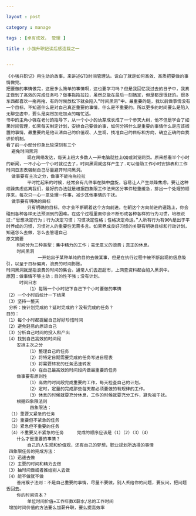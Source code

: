 ```yaml
---

layout : post

category : manage

tags : [卓有成效， 管理 ]

title : 小强升职记读后感连载之一
    

---
```

    
    
    《小强升职记》用生动的故事，来讲述GTD时间管理法。说白了就是如何高效、高质把要做的事情做完。
    把要做的事情做完，这是多么简单的事情啊，这也要学习吗？但是我回忆我过去的日子中，我真正做到了高效的完成任务吗？做事拖拖拉拉，虽然总能在最后一刻搞定，但是都是很赶的。很多东西都喜欢一拖再拖，有的时候放松下就会陷入“时间黑洞”中。最重要的是，我以前做事情没有一个目标，不知道什么是对自己真正重要的事情，什么是不重要的。所以更多的时间要么是陷入无聊空虚中，要么是突然加班加点的瞎忙活。
    书中的主角小强在老付的指导下，从一个小小的幼芽成长成了一个参天大树，他不但是学会了如果时间管理，如果每天制定计划，安排自己要做的事，如何分辨什么是重要的事情什么是应该搁置的事情，最重要的是他认清自己的价值观、人生观，找准自己的目标和方向，确立正确的自我评价机制。 
    看了前一小部分印象比较深刻有三个
      避免时间黑洞
            现在网络发达，每天上班大多数人一开电脑就挂上QQ或浏览网页。原来想看半个小时的新闻，一不小心一个小时就过去了，时间黑洞就这样产生了.可以借助工作小时安排表和工作时间日志表强制自己尽量避开时间黑洞。
      做事要有主次之分，做事不能拖拖拉拉
            平时忙起来的时候，经常会有几件事在脑中盘旋，容易让人产生烦躁焦虑。要让这种烦躁焦虑远离我们，最好的办法就是根据四象限工作法来区分事件轻重缓急，排出一个处理的顺序来，每次只一心一意处理一件事，减少其他事情的干扰。
      做事要有明确的目标
            只有明确的目标，你才会不断朝着这个方向前进。在朝这个方向前进的道路上，你会碰到各种各样无法预测到的困难。在这个过程里面你会不断形成各种各样的行为习惯，培根说过:“思想决定行为；行为决定习惯；习惯决定性格；性格决定命运。”人所有行为有90%是出于平时养成的习惯，习惯对人的重要性无需多言。如果养成良好习惯的关键有明确目标和行动计划，知道怎么去做，怎么去管理自己
    原文摘要
        时间分为三种类型：集中精力的工作；毫无意义的浪费；真正的休息。
        时间黑洞
                一开始出于某种单纯的目的去做某事，但是在执行过程中被不断出现的信息吸引，以至于目标偏离，浪费的时间膨胀。                       
    时间黑洞就是指浪费的时间的集合。通常人们去逛超市，上网查资料都会陷入黑洞中。           
    原因：做事情不够主动；目的性不强；没有计划。 
         时间日志     
            （1）每隔一个小时记下自己下个小时要做的事情     
    （2）一个小时后统计一下结果     
    （3）坚持一整天    
     分析：按计划完成的？延时完成的？没有完成的任务？     
    目的：     
    （1）每个小时都提醒自己好好珍惜时间     
    （2）避免轻易的原谅自己     
    （3）分析自己时间的投入和产出    
    （4）找到自己高效的时间段 
        安排主次之分
            （1）整理自己的任务       
            （2）将特定日期需要完成的任务写进日程表       
            （3）将需要转发的任务迅速转发       
            （4）在自己最高效的时间段内做最重要的任务
        做事要有原则性
            （1）高效的时间段完成重要的工作，每天检查自己的计划。                 
            （2）定时，定量的完成那些每天都必须要做的有规律的工作。                 
            （3）休息的时候就要充分休息，工作的时候就要充分工作，避免被干扰。
        根据四象限法则
             四象限法：
     （1）重要又紧急的任务                        
     （2）重要但不紧急的任务                        
     （3）紧急但不重要的任务                        
     （4）不重要又不紧急的任务     完成的顺序应该是（1）（2）（3）（4）
        什么才是重要的事情？
            自己的人生观和价值观，还有自己的梦想，职业规划所选择的事情    
     四象限任务的完成方法：     
    （1）迅速去做     
    （2）主要的时间和精力去做     
    （3）抽时间做或者推给别人去做     
    （4）能不做就不做
        善用猴子法则：不是自己重要的事情，尽量不要做。别人丢给你的问题，要反问，把问题丢回去。
        你的时间资本？   
            单位时间价值=工作年数X薪水/总的工作时间   
     增加时间价值的方法要么加薪升职，要么提高效率

